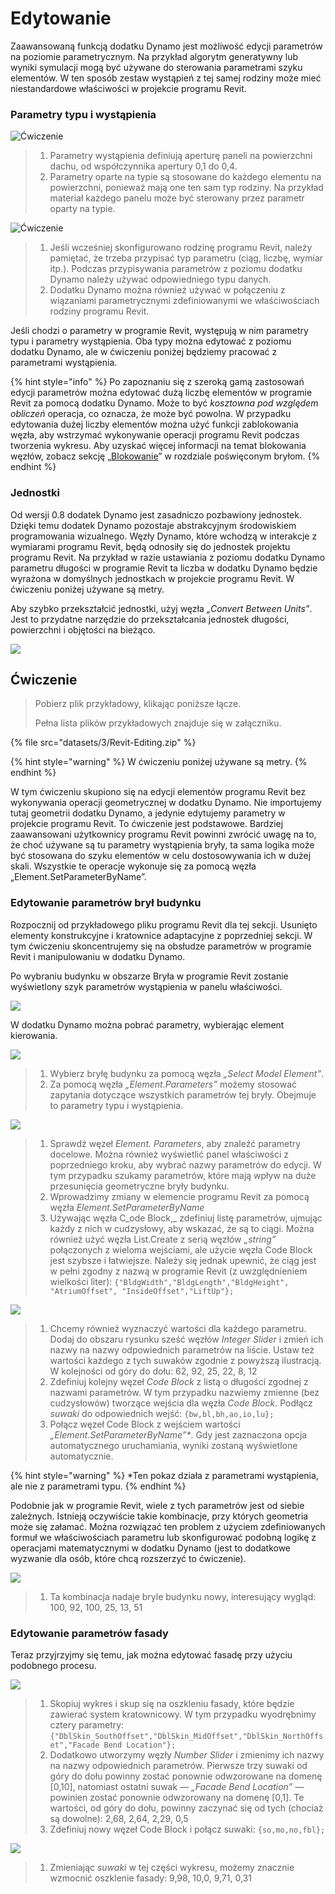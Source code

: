 # Edytowanie

Zaawansowaną funkcją dodatku Dynamo jest możliwość edycji parametrów na poziomie parametrycznym. Na przykład algorytm generatywny lub wyniki symulacji mogą być używane do sterowania parametrami szyku elementów. W ten sposób zestaw wystąpień z tej samej rodziny może mieć niestandardowe właściwości w projekcie programu Revit.

### Parametry typu i wystąpienia

![Ćwiczenie](images/3/32(2).jpg)

> 1. Parametry wystąpienia definiują aperturę paneli na powierzchni dachu, od współczynnika apertury 0,1 do 0,4.
> 2. Parametry oparte na typie są stosowane do każdego elementu na powierzchni, ponieważ mają one ten sam typ rodziny. Na przykład materiał każdego panelu może być sterowany przez parametr oparty na typie.

![Ćwiczenie](../.gitbook/assets/params.jpg)

> 1. Jeśli wcześniej skonfigurowano rodzinę programu Revit, należy pamiętać, że trzeba przypisać typ parametru (ciąg, liczbę, wymiar itp.). Podczas przypisywania parametrów z poziomu dodatku Dynamo należy używać odpowiedniego typu danych.
> 2. Dodatku Dynamo można również używać w połączeniu z wiązaniami parametrycznymi zdefiniowanymi we właściwościach rodziny programu Revit.

Jeśli chodzi o parametry w programie Revit, występują w nim parametry typu i parametry wystąpienia. Oba typy można edytować z poziomu dodatku Dynamo, ale w ćwiczeniu poniżej będziemy pracować z parametrami wystąpienia.

{% hint style="info" %} Po zapoznaniu się z szeroką gamą zastosowań edycji parametrów można edytować dużą liczbę elementów w programie Revit za pomocą dodatku Dynamo. Może to być _kosztowna pod względem obliczeń_ operacja, co oznacza, że może być powolna. W przypadku edytowania dużej liczby elementów można użyć funkcji zablokowania węzła, aby wstrzymać wykonywanie operacji programu Revit podczas tworzenia wykresu. Aby uzyskać więcej informacji na temat blokowania węzłów, zobacz sekcję „[Blokowanie](../essential-nodes-and-concepts/5\_geometry-for-computational-design/5-6\_solids.md#freezing)” w rozdziale poświęconym bryłom. {% endhint %}

### Jednostki

Od wersji 0.8 dodatek Dynamo jest zasadniczo pozbawiony jednostek. Dzięki temu dodatek Dynamo pozostaje abstrakcyjnym środowiskiem programowania wizualnego. Węzły Dynamo, które wchodzą w interakcje z wymiarami programu Revit, będą odnosiły się do jednostek projektu programu Revit. Na przykład w razie ustawiania z poziomu dodatku Dynamo parametru długości w programie Revit ta liczba w dodatku Dynamo będzie wyrażona w domyślnych jednostkach w projekcie programu Revit. W ćwiczeniu poniżej używane są metry.

Aby szybko przekształcić jednostki, użyj węzła _„Convert Between Units”_. Jest to przydatne narzędzie do przekształcania jednostek długości, powierzchni i objętości na bieżąco.

![](images/3/editing-units.jpg)

## Ćwiczenie

> Pobierz plik przykładowy, klikając poniższe łącze.
>
> Pełna lista plików przykładowych znajduje się w załączniku.

{% file src="datasets/3/Revit-Editing.zip" %}

{% hint style="warning" %} W ćwiczeniu poniżej używane są metry. {% endhint %}

W tym ćwiczeniu skupiono się na edycji elementów programu Revit bez wykonywania operacji geometrycznej w dodatku Dynamo. Nie importujemy tutaj geometrii dodatku Dynamo, a jedynie edytujemy parametry w projekcie programu Revit. To ćwiczenie jest podstawowe. Bardziej zaawansowani użytkownicy programu Revit powinni zwrócić uwagę na to, że choć używane są tu parametry wystąpienia bryły, ta sama logika może być stosowana do szyku elementów w celu dostosowywania ich w dużej skali. Wszystkie te operacje wykonuje się za pomocą węzła „Element.SetParameterByName”.

### Edytowanie parametrów brył budynku

Rozpocznij od przykładowego pliku programu Revit dla tej sekcji. Usunięto elementy konstrukcyjne i kratownice adaptacyjne z poprzedniej sekcji. W tym ćwiczeniu skoncentrujemy się na obsłudze parametrów w programie Revit i manipulowaniu w dodatku Dynamo.

Po wybraniu budynku w obszarze Bryła w programie Revit zostanie wyświetlony szyk parametrów wystąpienia w panelu właściwości.

![](images/3/editing-exercise01.jpg)

W dodatku Dynamo można pobrać parametry, wybierając element kierowania.

![](images/3/editing-exercise02.jpg)

> 1. Wybierz bryłę budynku za pomocą węzła _„Select Model Element”_.
> 2. Za pomocą węzła _„Element.Parameters”_ możemy stosować zapytania dotyczące wszystkich parametrów tej bryły. Obejmuje to parametry typu i wystąpienia.

![](images/3/editing-exercise03.jpg)

> 1. Sprawdź węzeł _Element. Parameters_, aby znaleźć parametry docelowe. Można również wyświetlić panel właściwości z poprzedniego kroku, aby wybrać nazwy parametrów do edycji. W tym przypadku szukamy parametrów, które mają wpływ na duże przesunięcia geometryczne bryły budynku.
> 2. Wprowadzimy zmiany w elemencie programu Revit za pomocą węzła _Element.SetParameterByName_
> 3. Używając węzła C_ode Block,_ zdefiniuj listę parametrów, ujmując każdy z nich w cudzysłowy, aby wskazać, że są to ciągi. Można również użyć węzła List.Create z serią węzłów _„string”_ połączonych z wieloma wejściami, ale użycie węzła Code Block jest szybsze i łatwiejsze. Należy się jednak upewnić, że ciąg jest w pełni zgodny z nazwą w programie Revit (z uwzględnieniem wielkości liter): `{"BldgWidth","BldgLength","BldgHeight", "AtriumOffset", "InsideOffset","LiftUp"};`

![](images/3/editing-exercise04.jpg)

> 1. Chcemy również wyznaczyć wartości dla każdego parametru. Dodaj do obszaru rysunku sześć węzłów _Integer Slider_ i zmień ich nazwy na nazwy odpowiednich parametrów na liście. Ustaw też wartości każdego z tych suwaków zgodnie z powyższą ilustracją. W kolejności od góry do dołu: 62, 92, 25, 22, 8, 12
> 2. Zdefiniuj kolejny węzeł _Code Block_ z listą o długości zgodnej z nazwami parametrów. W tym przypadku nazwiemy zmienne (bez cudzysłowów) tworzące wejścia dla węzła _Code Block_. Podłącz _suwaki_ do odpowiednich wejść: `{bw,bl,bh,ao,io,lu};`
> 3. Połącz węzeł Code Block z wejściem wartości _„Element.SetParameterByName”*_. Gdy jest zaznaczona opcja automatycznego uruchamiania, wyniki zostaną wyświetlone automatycznie.

{% hint style="warning" %} *Ten pokaz działa z parametrami wystąpienia, ale nie z parametrami typu. {% endhint %}

Podobnie jak w programie Revit, wiele z tych parametrów jest od siebie zależnych. Istnieją oczywiście takie kombinacje, przy których geometria może się załamać. Można rozwiązać ten problem z użyciem zdefiniowanych formuł we właściwościach parametru lub skonfigurować podobną logikę z operacjami matematycznymi w dodatku Dynamo (jest to dodatkowe wyzwanie dla osób, które chcą rozszerzyć to ćwiczenie).

![](images/3/editing-exercise05.jpg)

> 1. Ta kombinacja nadaje bryle budynku nowy, interesujący wygląd: 100, 92, 100, 25, 13, 51

### Edytowanie parametrów fasady

Teraz przyjrzyjmy się temu, jak można edytować fasadę przy użyciu podobnego procesu.

![](images/3/editing-exercise06.jpg)

> 1. Skopiuj wykres i skup się na oszkleniu fasady, które będzie zawierać system kratownicowy. W tym przypadku wyodrębnimy cztery parametry: `{"DblSkin_SouthOffset","DblSkin_MidOffset","DblSkin_NorthOffset","Facade Bend Location"};`
> 2. Dodatkowo utworzymy węzły _Number Slider_ i zmienimy ich nazwy na nazwy odpowiednich parametrów. Pierwsze trzy suwaki od góry do dołu powinny zostać ponownie odwzorowane na domenę [0,10], natomiast ostatni suwak — _„Facade Bend Location”_ — powinien zostać ponownie odwzorowany na domenę [0,1]. Te wartości, od góry do dołu, powinny zaczynać się od tych (chociaż są dowolne): 2,68, 2,64, 2,29, 0,5
> 3. Zdefiniuj nowy węzeł Code Block i połącz suwaki: `{so,mo,no,fbl};`

![](images/3/editing-exercise07.jpg)

> 1. Zmieniając _suwaki_ w tej części wykresu, możemy znacznie wzmocnić oszklenie fasady: 9,98, 10,0, 9,71, 0,31
